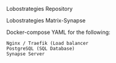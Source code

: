 Lobostrategies Repository

Lobostrategies Matrix-Synapse

Docker-compose YAML for the following:

    Nginx / Traefik (Load balancer
    PostgreSQL (SQL Database)
    Synapse Server
